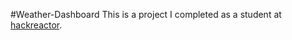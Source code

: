 #Weather-Dashboard
This is a project I completed as a student at [hackreactor](http://hackreactor.com). 
